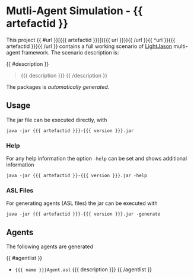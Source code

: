 # Mutli-Agent Simulation - {{ artefactid }}

This project {{ #url }}[{{{ artefactid }}}]({{{ url }}}){{ /url }}{{ ^url }}{{{ artefactid }}}{{ /url }} contains a full working scenario of [LightJason](http://lightjason.org) multi-agent framework. The scenario description is:

{{ #description }}
> {{{ description }}}
{{ /description }}

The packages is _automatically generated_.

## Usage

The jar file can be executed directly, with

```
java -jar {{{ artefactid }}}-{{{ version }}}.jar
```

### Help

For any help information the option ```-help``` can be set and shows additional information

```
java -jar {{{ artefactid }}-{{{ version }}}.jar -help
```

### ASL Files

For generating agents (ASL files) the jar can be executed with

```
java -jar {{{ artefactid }}}-{{{ version }}}.jar -generate
```

## Agents

The following agents are generated 

{{ #agentlist }}
 * ```{{{ name }}}Agent.asl``` {{{ description }}}
{{ /agentlist }}
